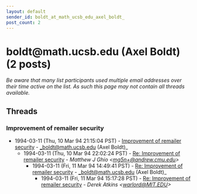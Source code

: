 ```yaml
---
layout: default
sender_id: boldt_at_math_ucsb_edu_axel_boldt_
post_count: 2
---
```


# boldt<span>@</span>math.ucsb.edu (Axel Boldt) (2 posts)

_Be aware that many list participants used multiple email addresses over their time active on the list. As such this page may not contain all threads available._

## Threads

### Improvement of remailer security
+ 1994-03-11 (Thu, 10 Mar 94 21:15:04 PST) - [Improvement of remailer security](/archive/1994/03/6f2389b7ec575f01796a5b07105a970815e1bcba8e10e53f976900b824111049) - _boldt@math.ucsb.edu (Axel Boldt)_
  + 1994-03-11 (Thu, 10 Mar 94 22:02:24 PST) - [Re: Improvement of remailer security](/archive/1994/03/427a54c121f958f276a15a55855e9f038278998bfb445b537e2ffd0dc9401f48) - _Matthew J Ghio \<mg5n+@andrew.cmu.edu\>_
    + 1994-03-11 (Fri, 11 Mar 94 14:49:41 PST) - [Re: Improvement of remailer security](/archive/1994/03/1351851bbdf6d2905aed48c5bcc0d09cd1ba81cf9d93d84ccb5a04d75f6fc073) - _boldt@math.ucsb.edu (Axel Boldt)_
      + 1994-03-11 (Fri, 11 Mar 94 15:17:28 PST) - [Re: Improvement of remailer security](/archive/1994/03/1a551096f25d8826497f95d88d9e64951d8e896594e75d65a1f2fb61c26b46c4) - _Derek Atkins \<warlord@MIT.EDU\>_

